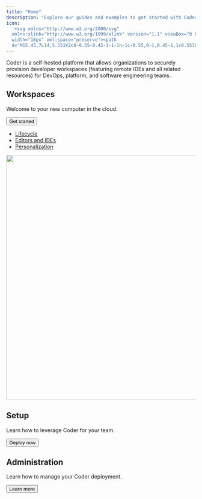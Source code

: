 ```yaml
---
title: "Home"
description: "Explore our guides and examples to get started with Coder."
icon:
  '<svg xmlns="http://www.w3.org/2000/svg"
  xmlns:xlink="http://www.w3.org/1999/xlink" version="1.1" viewBox="0 0 16 16"
  width="16px" xml:space="preserve"><path
  d="M15.45,7L14,5.551V2c0-0.55-0.45-1-1-1h-1c-0.55,0-1,0.45-1,1v0.553L9,0.555C8.727,0.297,8.477,0,8,0S7.273,0.297,7,0.555  L0.55,7C0.238,7.325,0,7.562,0,8c0,0.563,0.432,1,1,1h1v6c0,0.55,0.45,1,1,1h3v-5c0-0.55,0.45-1,1-1h2c0.55,0,1,0.45,1,1v5h3  c0.55,0,1-0.45,1-1V9h1c0.568,0,1-0.437,1-1C16,7.562,15.762,7.325,15.45,7z"/></svg>'
---
```


Coder is a self-hosted platform that allows organizations to securely provision
developer workspaces (featuring remote IDEs and all related resources) for
DevOps, platform, and software engineering teams.

<div class="get-started">
  <div>
  <h2>Workspaces</h2>

  <p>
    Welcome to your new computer in the cloud.
  </p>

  <a href="./getting-started/index.md">
    <button class="arrow">
      Get started
    </button>
  </a>

  <ul>
    <li><a href="./workspaces/lifecycle.md">Lifecycle</a></li>
    <li><a href="./workspaces/editors.md">Editors and IDEs</a></li>
    <li><a href="./workspaces/personalization.md">Personalization</a></li>
  </ul>
  </div>

  <img width="1498" height="650" preload src="./assets/hero.png">
</div>

<div class="guides">
<div class="guide">
  <div>
  <h2>Setup</h2>

  <p>
    Learn how to leverage Coder for your team.
  </p>

  <a href="./setup/index.md">
    <button class="arrow outlined">
      Deploy now
    </button>
  </a>
  </div>
</div>

<div class="guide">
  <div>
  <h2>Administration</h2>

  <p>
    Learn how to manage your Coder deployment.
  </p>

  <a href="./admin/index.md">
    <button class="arrow outlined">
      Learn more
    </button>
  </a>
  </div>
</div>
</div>
